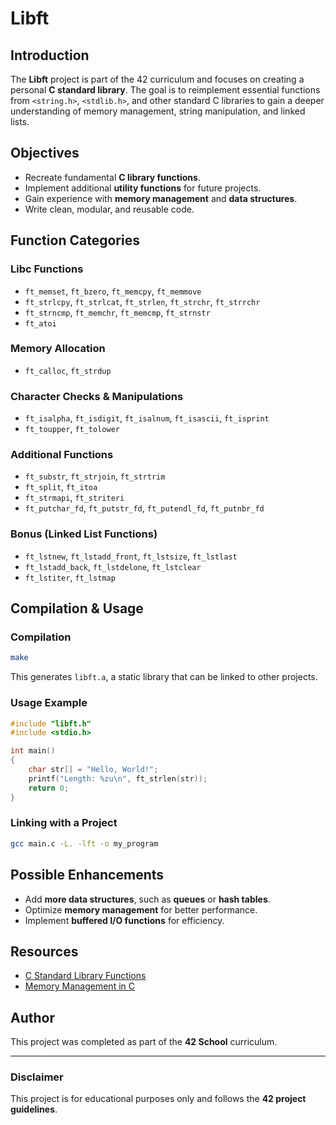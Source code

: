 # Libft

## Introduction

The **Libft** project is part of the 42 curriculum and focuses on creating a personal **C standard library**. The goal is to reimplement essential functions from `<string.h>`, `<stdlib.h>`, and other standard C libraries to gain a deeper understanding of memory management, string manipulation, and linked lists.

## Objectives

- Recreate fundamental **C library functions**.
- Implement additional **utility functions** for future projects.
- Gain experience with **memory management** and **data structures**.
- Write clean, modular, and reusable code.

## Function Categories

### **Libc Functions**
- `ft_memset`, `ft_bzero`, `ft_memcpy`, `ft_memmove`
- `ft_strlcpy`, `ft_strlcat`, `ft_strlen`, `ft_strchr`, `ft_strrchr`
- `ft_strncmp`, `ft_memchr`, `ft_memcmp`, `ft_strnstr`
- `ft_atoi`

### **Memory Allocation**
- `ft_calloc`, `ft_strdup`

### **Character Checks & Manipulations**
- `ft_isalpha`, `ft_isdigit`, `ft_isalnum`, `ft_isascii`, `ft_isprint`
- `ft_toupper`, `ft_tolower`

### **Additional Functions**
- `ft_substr`, `ft_strjoin`, `ft_strtrim`
- `ft_split`, `ft_itoa`
- `ft_strmapi`, `ft_striteri`
- `ft_putchar_fd`, `ft_putstr_fd`, `ft_putendl_fd`, `ft_putnbr_fd`

### **Bonus (Linked List Functions)**
- `ft_lstnew`, `ft_lstadd_front`, `ft_lstsize`, `ft_lstlast`
- `ft_lstadd_back`, `ft_lstdelone`, `ft_lstclear`
- `ft_lstiter`, `ft_lstmap`

## Compilation & Usage

### Compilation

```bash
make
```

This generates `libft.a`, a static library that can be linked to other projects.

### Usage Example

```c
#include "libft.h"
#include <stdio.h>

int main()
{
    char str[] = "Hello, World!";
    printf("Length: %zu\n", ft_strlen(str));
    return 0;
}
```

### Linking with a Project

```bash
gcc main.c -L. -lft -o my_program
```

## Possible Enhancements

- Add **more data structures**, such as **queues** or **hash tables**.
- Optimize **memory management** for better performance.
- Implement **buffered I/O functions** for efficiency.

## Resources

- [C Standard Library Functions](https://en.cppreference.com/w/c/string)
- [Memory Management in C](https://www.geeksforgeeks.org/memory-management-c/)

## Author

This project was completed as part of the **42 School** curriculum.

---

### Disclaimer

This project is for educational purposes only and follows the **42 project guidelines**.
